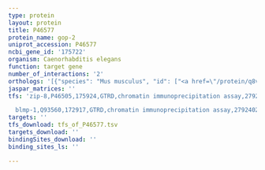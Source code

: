```yaml
---
type: protein
layout: protein
title: P46577
protein_name: gop-2
uniprot_accession: P46577
ncbi_gene_id: '175722'
organism: Caenorhabditis elegans
function: target gene
number_of_interactions: '2'
orthologs: '[{"species": "Mus musculus", "id": ["<a href=\"/protein/q8vce2\">Q8VCE2</a>"]}, {"species": "Rattus norvegicus", "id": ["<a href=\"/protein/b1wbz7\">B1WBZ7</a>"]}, {"species": "Drosophila melanogaster", "id": ["<a href=\"/protein/q9v3r3\">Q9V3R3</a>"]}, {"species": "Danio rerio", "id": ["<a href=\"/protein/f1r8z3\">F1R8Z3</a>"]}, {"species": "Saccharomyces cerevisiae", "id": ["<a href=\"/protein/p47122\">P47122</a>"]}]'
jaspar_matrices: ''
tfs: 'zip-8,P46505,175924,GTRD,chromatin immunoprecipitation assay,27924024%5Buid%5D,No

  blmp-1,Q93560,172917,GTRD,chromatin immunoprecipitation assay,27924024%5Buid%5D,No'
targets: ''
tfs_download: tfs_of_P46577.tsv
targets_download: ''
bindingSites_download: ''
binding_sites_ls: ''

---
```

